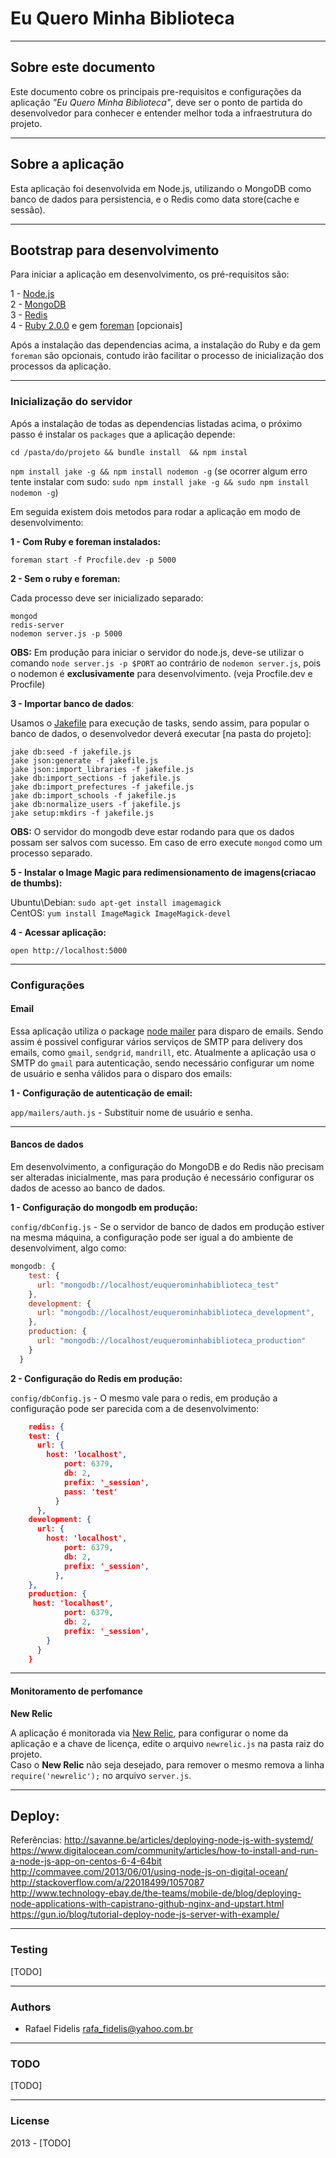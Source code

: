 # Eu Quero Minha Biblioteca
---

## Sobre este documento

Este documento cobre os principais pre-requisitos e configurações da aplicação _"Eu Quero Minha Biblioteca"_, deve ser o ponto de partida do desenvolvedor para conhecer e entender melhor toda a infraestrutura do projeto.

---

## Sobre a aplicação

Esta aplicação foi desenvolvida em Node.js, utilizando o MongoDB como banco de dados para persistencia, e o Redis como data store(cache e sessão).    


---

## Bootstrap para desenvolvimento

Para iniciar a aplicação em desenvolvimento, os pré-requisitos são:

1 - [Node.js](http://nodejs.org)     
2 - [MongoDB](http://mongodb.org)     
3 - [Redis](http://redis.io)       
4 - [Ruby 2.0.0](http://rvm.io) e gem [foreman](http://blog.daviddollar.org/2011/05/06/introducing-foreman.html) [opcionais]        

Após a instalação das dependencias acima, a instalação do Ruby e da gem `foreman` são opcionais, contudo irão facilitar o processo de inicialização dos processos da aplicação.

---

### Inicialização do servidor

Após a instalação de todas as dependencias listadas acima, o próximo passo é instalar os `packages` que a aplicação depende:

`cd /pasta/do/projeto && bundle install  && npm instal`   

`npm install jake -g && npm install nodemon -g` (se ocorrer algum erro tente instalar com sudo: `sudo npm install jake -g && sudo npm install nodemon -g`)     

Em seguida existem dois metodos para rodar a aplicação em modo de desenvolvimento:

**1 - Com Ruby e foreman instalados:**

`foreman start -f Procfile.dev -p 5000` 

**2 - Sem o ruby e foreman:**

Cada processo deve ser inicializado separado:

`mongod`      
`redis-server`    
`nodemon server.js -p 5000`   

**OBS:** Em produção para iniciar o servidor do node.js, deve-se utilizar o comando `node server.js -p $PORT` ao contrário de `nodemon server.js`, pois o nodemon é **exclusivamente** para desenvolvimento. (veja Procfile.dev e Procfile)


**3 - Importar banco de dados**:

Usamos o [Jakefile](https://github.com/mde/jake) para execução de tasks, sendo assim, para popular o banco de dados, o desenvolvedor deverá executar [na pasta do projeto]:

`jake db:seed -f jakefile.js`  
`jake json:generate -f jakefile.js`    
`jake json:import_libraries -f jakefile.js`  
`jake db:import_sections -f jakefile.js`  
`jake db:import_prefectures -f jakefile.js`  
`jake db:import_schools -f jakefile.js`  
`jake db:normalize_users -f jakefile.js`  
`jake setup:mkdirs -f jakefile.js`  

**OBS:** O servidor do mongodb deve estar rodando para que os dados possam ser salvos com sucesso. Em caso de erro execute `mongod` como um processo separado.

**5 - Instalar o Image Magic para redimensionamento de imagens(criacao de thumbs):**

Ubuntu\Debian: `sudo apt-get install imagemagick`   
CentOS:  `yum install ImageMagick ImageMagick-devel`


**4 - Acessar aplicação:**

`open http://localhost:5000`

---

### Configurações

#### Email 
Essa aplicação utiliza o package [node mailer](https://github.com/andris9/Nodemailer) para disparo de emails. Sendo assim é possivel configurar vários serviços de SMTP para delivery dos emails, como `gmail`, `sendgrid`, `mandrill`, etc. 
Atualmente a aplicação usa o SMTP do `gmail` para autenticação, sendo necessário configurar um nome de usuário e senha válidos para o disparo dos emails:

**1 - Configuração de autenticação de email:**

`app/mailers/auth.js` - Substituir nome de usuário e senha.

---

#### Bancos de dados

Em desenvolvimento, a configuração do MongoDB e do Redis não precisam ser alteradas inicialmente, mas para produção é necessário configurar os dados de acesso ao banco de dados.

**1 - Configuração do mongodb em produção:**

`config/dbConfig.js` - Se o servidor de banco de dados em produção estiver na mesma máquina, a configuração pode ser igual a do ambiente de desenvolviment, algo como:

```js
mongodb: {
    test: {
      url: "mongodb://localhost/euquerominhabiblioteca_test"
    },
    development: {
      url: "mongodb://localhost/euquerominhabiblioteca_development",
    },
    production: {
      url: "mongodb://localhost/euquerominhabiblioteca_production"
    }
  }
```

**2 - Configuração do Redis em produção:**  

`config/dbConfig.js` - O mesmo vale para o redis, em produção a configuração pode ser parecida com a de desenvolvimento: 
```json
    redis: {
    test: {
      url: {
        host: 'localhost',
            port: 6379,
            db: 2,
            prefix: '_session',
            pass: 'test'
          }
      },
    development: {
      url: {
        host: 'localhost',
            port: 6379,
            db: 2,
            prefix: '_session',
          },
    },
    production: {
     host: 'localhost',
            port: 6379,
            db: 2, 
            prefix: '_session',
        }
      }
    }
```

---

#### Monitoramento de perfomance

**New Relic**

A aplicação é monitorada via [New Relic](http://newrelic.com/), para configurar o nome da aplicação e a chave de licença, edite o arquivo `newrelic.js` na pasta raiz do projeto.    
Caso o **New Relic** não seja desejado, para remover o mesmo remova a linha `require('newrelic');` no arquivo `server.js`.

---

## Deploy:

Referências: 
http://savanne.be/articles/deploying-node-js-with-systemd/  
https://www.digitalocean.com/community/articles/how-to-install-and-run-a-node-js-app-on-centos-6-4-64bit        
http://commavee.com/2013/06/01/using-node-js-on-digital-ocean/  
http://stackoverflow.com/a/22018499/1057087     
http://www.technology-ebay.de/the-teams/mobile-de/blog/deploying-node-applications-with-capistrano-github-nginx-and-upstart.html         
https://gun.io/blog/tutorial-deploy-node-js-server-with-example/    

---

### Testing

[TODO]

---

### Authors

- Rafael Fidelis <rafa_fidelis@yahoo.com.br>


---

### TODO

[TODO]

---

### License

2013 - [TODO]
